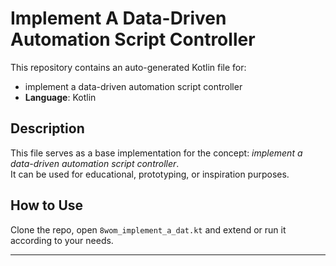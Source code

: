 # Implement A Data-Driven Automation Script Controller

This repository contains an auto-generated Kotlin file for:

- implement a data-driven automation script controller
- **Language**: Kotlin

## Description

This file serves as a base implementation for the concept: *implement a data-driven automation script controller*.  
It can be used for educational, prototyping, or inspiration purposes.

## How to Use

Clone the repo, open `8wom_implement_a_dat.kt` and extend or run it according to your needs.

---


